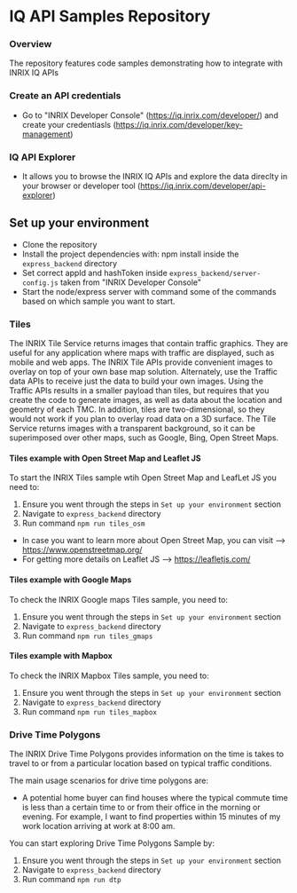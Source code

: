 # IQ API Samples Repository

### Overview

The repository features code samples demonstrating how to integrate with INRIX IQ APIs

### Create an API credentials

- Go to "INRIX Developer Console" (https://iq.inrix.com/developer/) and create your credentiasls (https://iq.inrix.com/developer/key-management)

### IQ API Explorer

- It allows you to browse the INRIX IQ APIs and explore the data direclty in your browser or developer tool (https://iq.inrix.com/developer/api-explorer)

## Set up your environment

- Clone the repository
- Install the project dependencies with: npm install inside the `express_backend` directory
- Set correct appId and hashToken inside `express_backend/server-config.js` taken from "INRIX Developer Console"
- Start the node/express server with command some of the commands based on which sample you want to start.

### Tiles

The INRIX Tile Service returns images that contain traffic graphics. They are useful for any application where maps with traffic are displayed, such as mobile and web apps.
The INRIX Tile APIs provide convenient images to overlay on top of your own base map solution. Alternately, use the Traffic data APIs to receive just the data to build your own images. Using the Traffic APIs results in a smaller payload than tiles, but requires that you create the code to generate images, as well as data about the location and geometry of each TMC. In addition, tiles are two-dimensional, so they would not work if you plan to overlay road data on a 3D surface. The Tile Service returns images with a transparent background, so it can be superimposed over other maps, such as Google, Bing, Open Street Maps.

#### Tiles example with Open Street Map and Leaflet JS

To start the INRIX Tiles sample wtih Open Street Map and LeafLet JS you need to:

1. Ensure you went through the steps in `Set up your environment` section
2. Navigate to `express_backend` directory
3. Run command `npm run tiles_osm`

- In case you want to learn more about Open Street Map, you can visit --> https://www.openstreetmap.org/
- For getting more details on Leaflet JS --> https://leafletjs.com/

#### Tiles example with Google Maps

To check the INRIX Google maps Tiles sample, you need to:

1. Ensure you went through the steps in `Set up your environment` section
2. Navigate to `express_backend` directory
3. Run command `npm run tiles_gmaps`

#### Tiles example with Mapbox

To check the INRIX Mapbox Tiles sample, you need to:

1. Ensure you went through the steps in `Set up your environment` section
2. Navigate to `express_backend` directory
3. Run command `npm run tiles_mapbox`
### Drive Time Polygons

The INRIX Drive Time Polygons provides information on the time is takes to travel to or from a particular location based on typical traffic conditions.

The main usage scenarios for drive time polygons are:

- A potential home buyer can find houses where the typical commute time is less than a certain time to or from their office in the morning or evening. For example, I want to find properties within 15 minutes of my work location arriving at work at 8:00 am.

You can start exploring Drive Time Polygons Sample by:

1. Ensure you went through the steps in `Set up your environment` section
2. Navigate to `express_backend` directory
3. Run command `npm run dtp`
